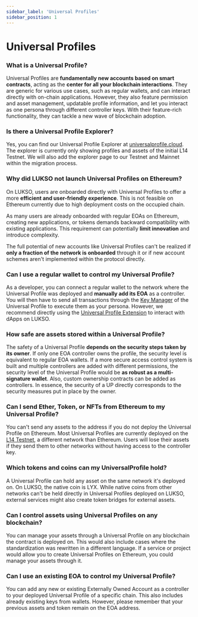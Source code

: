 ```yaml
---
sidebar_label: 'Universal Profiles'
sidebar_position: 1
---
```


# Universal Profiles

### What is a Universal Profile?

Universal Profiles are **fundamentally new accounts based on smart contracts**, acting as the **center for all your blockchain interactions**. They are generic for various use cases, such as regular wallets, and can interact directly with on-chain applications. However, they also feature permission and asset management, updatable profile information, and let you interact as one persona through different controller keys. With their feature-rich functionality, they can tackle a new wave of blockchain adoption.

### Is there a Universal Profile Explorer?

Yes, you can find our Universal Profile Explorer at [universalprofile.cloud](https://universalprofile.cloud/). The explorer is currently only showing profiles and assets of the initial L14 Testnet. We will also add the explorer page to our Testnet and Mainnet within the migration process.

### Why did LUKSO not launch Universal Profiles on Ethereum?

On LUKSO, users are onboarded directly with Universal Profiles to offer a more **efficient and user-friendly experience**. This is not feasible on Ethereum currently due to high deployment costs on the occupied chain.

As many users are already onboarded with regular EOAs on Ethereum, creating new applications, or tokens demands backward compatibility with existing applications. This requirement can potentially **limit innovation** and introduce complexity.

The full potential of new accounts like Universal Profiles can't be realized if **only a fraction of the network is onboarded** through it or if new account schemes aren't implemented within the protocol directly.

### Can I use a regular wallet to control my Universal Profile?

As a developer, you can connect a regular wallet to the network where the Universal Profile was deployed and **manually add its EOA** as a controller. You will then have to send all transactions through the [Key Manager](https://docs.lukso.tech/standards/universal-profile/lsp6-key-manager) of the Universal Profile to execute them as your persona. However, we recommend directly using the [Universal Profile Extension](https://docs.lukso.tech/guides/browser-extension/install-browser-extension) to interact with dApps on LUKSO.

### How safe are assets stored within a Universal Profile?

The safety of a Universal Profile **depends on the security steps taken by its owner**. If only one EOA controller owns the profile, the security level is equivalent to regular EOA wallets. If a more secure access control system is built and multiple controllers are added with different permissions, the security level of the Universal Profile would be **as robust as a multi-signature wallet**. Also, custom ownership contracts can be added as controllers. In essence, the security of a UP directly corresponds to the security measures put in place by the owner.

### Can I send Ether, Token, or NFTs from Ethereum to my Universal Profile?

You can't send any assets to the address if you do not deploy the Universal Profile on Ethereum. Most Universal Profiles are currently deployed on the [L14 Testnet](https://docs.lukso.tech/networks/l14-testnet), a different network than Ethereum. Users will lose their assets if they send them to other networks without having access to the controller key.

### Which tokens and coins can my UniversalProfile hold?

A Universal Profile can hold any asset on the same network it's deployed on. On LUKSO, the native coin is LYX. While native coins from other networks can't be held directly in Universal Profiles deployed on LUKSO, external services might also create token bridges for external assets.

### Can I control assets using Universal Profiles on any blockchain?

You can manage your assets through a Universal Profile on any blockchain the contract is deployed on. This would also include cases where the standardization was rewritten in a different language. If a service or project would allow you to create Universal Profiles on Ethereum, you could manage your assets through it.

### Can I use an existing EOA to control my Universal Profile?

You can add any new or existing Externally Owned Account as a controller to your deployed Universal Profile of a specific chain. This also includes already existing keys from wallets. However, please remember that your previous assets and token remain on the EOA address.
